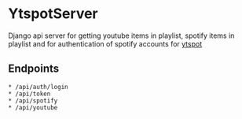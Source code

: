 # YtspotServer

Django api server for getting youtube items in playlist, spotify items in playlist and for authentication of spotify accounts for [ytspot](https://github.com/laefy13/ytspot)

## Endpoints
    * /api/auth/login
    * /api/token
    * /api/spotify
    * /api/youtube


